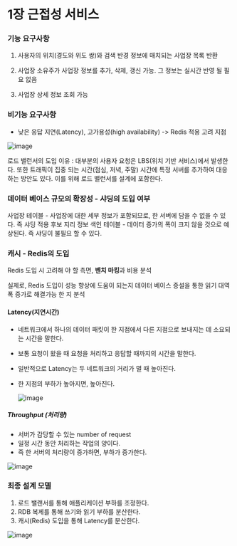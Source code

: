 # 1장 근접성 서비스


### 기능 요구사항

1. 사용자의 위치(경도와 위도 쌍)와 검색 반경 정보에 매치되는 사업장 목록 반환

2. 사업장 소유주가 사업장 정보를 추가, 삭제, 갱신 가능. 그 정보는 실시간 반영 될 필요 없음

3. 사업장 상세 정보 조회 가능


### 비기능 요구사항

- 낮은 응답 지연(Latency), 고가용성(high availability) -> Redis 적용 고려 지점

![image](https://github.com/somefood/cs-study/assets/45227809/826c499f-5217-4662-af69-b8d4dac164a7)


로드 밸런서의 도입 이유 : 대부분의 사용자 요청은 LBS(위치 기반 서비스)에서 발생한다. 또한 트래픽이 집중 되는 시간(점심, 저녁, 주말) 시간에 특정 서버를 추가하여 대응하는 방안도 있다. 이를 위해 로드 밸런서를 설계에 포함한다.

### 데이터 베이스 규모의 확장성 - 샤딩의 도입 여부

사업장 테이블 - 사업장에 대한 세부 정보가 포함되므로, 한 서버에 담을 수 없을 수 있다. 즉 샤딩 적용 후보
지리 정보 색인 테이블 - 데이터 증가의 폭이 크지 않을 것으로 예상된다. 즉 샤딩이 불필요 할 수 있다.

### 캐시 - Redis의 도입

Redis 도입 시 고려해 야 할 측면, **벤치 마킹**과 비용 분석

실제로, Redis 도입이 성능 향상에 도움이 되는지 데이터 베이스 증설을 통한 읽기 대역폭 증가로 해결가능 한 지 분석

#### Latency(지연시간)

- 네트워크에서 하나의 데이터 패킷이 한 지점에서 다른 지점으로 보내지는 데 소요되는 시간을 말한다.
- 보통 요청이 왔을 때 요청을 처리하고 응답할 때까지의 시간을 말한다.
- 일반적으로 Latency는 두 네트워크의 거리가 멀 때 높아진다.
- 한 지점의 부하가 높아지면, 높아진다.

  ![image](https://github.com/somefood/cs-study/assets/45227809/50176a17-6d89-439a-9b32-635ebaf8a392)


##### Throughput (처리량)

- 서버가 감당할 수 있는 number of request
- 일정 시간 동안 처리하는 작업의 양이다.
- 즉 한 서버의 처리량이 증가하면, 부하가 증가한다.

![image](https://github.com/somefood/cs-study/assets/45227809/778075fb-eb72-4c10-a347-46988bce1cbe)



### 최종 설계 모델

1. 로드 밸랜서를 통해 애플리케이션 부하를 조정한다.
2. RDB 복제를 통해 쓰기와 읽기 부하를 분산한다.
3. 캐시(Redis) 도입을 통해 Latency를 분산한다.

![image](https://github.com/somefood/cs-study/assets/45227809/6204ffc1-49ad-42d2-9392-fbc56b929651)

